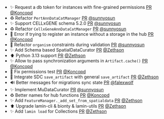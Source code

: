 - ✨ Request a db token for instances with fine-grained permissions [PR](https://github.com/laminlabs/lamindb-setup/pull/987) [@Koncopd](https://github.com/Koncopd)
- ♻️ Refactor `PertAnnDataCatManager` [PR](https://github.com/laminlabs/lamindb/pull/2558) [@sunnyosun](https://github.com/sunnyosun)
- ✨ Support CELLxGENE schema 5.2.0 [PR](https://github.com/laminlabs/lamindb/pull/2556) [@sunnyosun](https://github.com/sunnyosun)
- ♻️ Refactor `CellxGeneAnnDataCatManager` [PR](https://github.com/laminlabs/lamindb/pull/2555) [@sunnyosun](https://github.com/sunnyosun)
- 🐛 Error if trying to register an instance without a storage in the hub [PR](https://github.com/laminlabs/lamindb-setup/pull/989) [@Koncopd](https://github.com/Koncopd)
- 🚸 Refactor `organism` constraints during validation [PR](https://github.com/laminlabs/lamindb/pull/2554) [@sunnyosun](https://github.com/sunnyosun)
- ✨ Add Schema based SpatialDataCurator [PR](https://github.com/laminlabs/lamindb/pull/2552) [@Zethson](https://github.com/Zethson)
- ⬆️ Python 3.13 support  [PR](https://github.com/laminlabs/lamindb/pull/2384) [@Zethson](https://github.com/Zethson)
- ✨ Allow to pass synchronization arguments in `Artifact.cache()` [PR](https://github.com/laminlabs/lamindb/pull/2553) [@Koncopd](https://github.com/Koncopd)
- 💚 Fix permissions test [PR](https://github.com/laminlabs/lamindb/pull/2550) [@Koncopd](https://github.com/Koncopd)
- 🎨 Integrate SDC `save_artifact` with general `save_artifact` [PR](https://github.com/laminlabs/lamindb/pull/2545) [@Zethson](https://github.com/Zethson)
- 🔊 Better messages for migrations sync state [PR](https://github.com/laminlabs/lamindb-setup/pull/985) [@falexwolf](https://github.com/falexwolf)
- ✨ Implement MuDataCurator [PR](https://github.com/laminlabs/lamindb/pull/2543) [@sunnyosun](https://github.com/sunnyosun)
- ♻️ Better names for hub functions [PR](https://github.com/laminlabs/lamindb-setup/pull/984) [@Koncopd](https://github.com/Koncopd)
- ✨ Add `FeatureManager._add_set_from_spatialdata` [PR](https://github.com/laminlabs/lamindb/pull/2539) [@Zethson](https://github.com/Zethson)
- ⬆️ Upgrade lamin-cli & bionty & lamin-utils [PR](https://github.com/laminlabs/lamindb/pull/2540) [@Zethson](https://github.com/Zethson)
- ✨ Add `lamin load` for Collections [PR](https://github.com/laminlabs/lamin-cli/pull/119) [@Zethson](https://github.com/Zethson)
